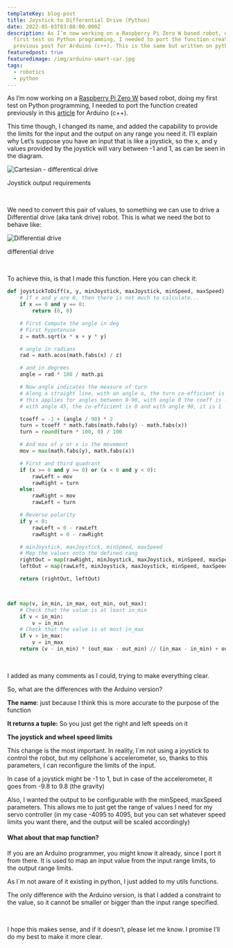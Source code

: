 ```yaml
---
templateKey: blog-post
title: Joystick to Differential Drive (Python)
date: 2022-05-03T03:08:00.000Z
description: As I’m now working on a Raspberry Pi Zero W based robot, doing my
  first test on Python programming, I needed to port the function created in my
  previous post for Arduino (c++). This is the same but written on python
featuredpost: true
featuredimage: /img/arduino-smart-car.jpg
tags:
  - robotics
  - python
---
```

As I’m now working on a [Raspberry Pi Zero W](https://www.raspberrypi.org/products/pi-zero-w/) based robot, doing my first test on Python programming, I needed to port the function created previously in this [article](http://savagemakers.com/differential-drive-tank-drive-in-arduino/) for Arduino (c++).

This time though, I changed its name, and added the capability to provide the limits for the input and the output on any range you need it. I’ll explain why Let’s suppose you have an input that is like a joystick, so the x, and y values provided by the joystick will vary between -1 and 1, as can be seen in the diagram.

![Cartesian - differentical drive](../../static/images/cartesian-mapping-1024x577.jpg "Cartesian - differentical drive")

Joystick output requirements

 

We need to convert this pair of values, to something we can use to drive a Differential drive (aka tank drive) robot. This is what we need the bot to behave like:

![Differential drive](../../static/images/differential-steering-tutorials-42bots2.png "Differential drive")

differential drive

 

To achieve this, is that I made this function. Here you can check it:

```python
def joystickToDiff(x, y, minJoystick, maxJoystick, minSpeed, maxSpeed):
    # If x and y are 0, then there is not much to calculate...
    if x == 0 and y == 0:
        return (0, 0)

    # First Compute the angle in deg
    # First hypotenuse
    z = math.sqrt(x * x + y * y)

    # angle in radians
    rad = math.acos(math.fabs(x) / z)

    # and in degrees
    angle = rad * 180 / math.pi

    # Now angle indicates the measure of turn
    # Along a straight line, with an angle o, the turn co-efficient is same
    # this applies for angles between 0-90, with angle 0 the coeff is -1
    # with angle 45, the co-efficient is 0 and with angle 90, it is 1

    tcoeff = -1 + (angle / 90) * 2
    turn = tcoeff * math.fabs(math.fabs(y) - math.fabs(x))
    turn = round(turn * 100, 0) / 100

    # And max of y or x is the movement
    mov = max(math.fabs(y), math.fabs(x))

    # First and third quadrant
    if (x >= 0 and y >= 0) or (x < 0 and y < 0):
        rawLeft = mov
        rawRight = turn
    else:
        rawRight = mov
        rawLeft = turn

    # Reverse polarity
    if y < 0:
        rawLeft = 0 - rawLeft
        rawRight = 0 - rawRight

    # minJoystick, maxJoystick, minSpeed, maxSpeed
    # Map the values onto the defined rang
    rightOut = map(rawRight, minJoystick, maxJoystick, minSpeed, maxSpeed)
    leftOut = map(rawLeft, minJoystick, maxJoystick, minSpeed, maxSpeed)

    return (rightOut, leftOut)



def map(v, in_min, in_max, out_min, out_max):
    # Check that the value is at least in_min
    if v < in_min:
        v = in_min
    # Check that the value is at most in_max
    if v > in_max:
        v = in_max
    return (v - in_min) * (out_max - out_min) // (in_max - in_min) + out_min
```

 

I added as many comments as I could, trying to make everything clear.

So, what are the differences with the Arduino version?

**The name**: just because I think this is more accurate to the purpose of the function

**It returns a tuple:** So you just get the right and left speeds on it

**The joystick and wheel speed limits**

This change is the most important. In reality, I´m not using a joystick to control the robot, but my cellphone´s accelerometer, so, thanks to this parameters, I can reconfigure the limits of the input.

In case of a joystick might be -1 to 1, but in case of the accelerometer, it goes from -9.8 to 9.8 (the gravity)

Also, I wanted the output to be configurable with the minSpeed, maxSpeed parameters. This allows me to just get the range of values I need for my servo controller (in my case -4095 to 4095, but you can set whatever speed limits you want there, and the output will be scaled accordingly)

#### What about that map function?

If you are an Arduino programmer, you might know it already, since I port it from there. It is used to map an input value from the input range limits, to the output range limits.

As I´m not aware of it existing in python, I just added to my utils functions.

The only difference with the Arduino version, is that I added a constraint to the value, so it cannot be smaller or bigger than the input range specified.

 

I hope this makes sense, and if it doesn’t, please let me know. I promise I’ll do my best to make it more clear.